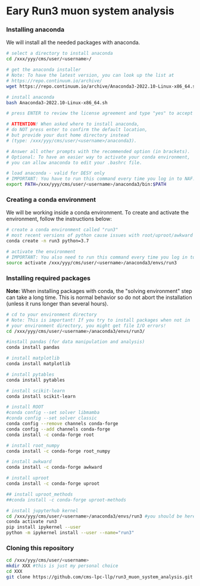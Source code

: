# Eary Run3 muon system analysis

### Installing anaconda

We will install all the needed packages with anaconda.

```bash
# select a directory to install anaconda
cd /xxx/yyy/cms/user/<username>/

# get the anaconda installer
# Note: To have the latest version, you can look up the list at
# https://repo.continuum.io/archive/
wget https://repo.continuum.io/archive/Anaconda3-2022.10-Linux-x86_64.sh

# install anaconda
bash Anaconda3-2022.10-Linux-x86_64.sh

# press ENTER to review the license agreement and type "yes" to accept

# ATTENTION! When asked where to install anaconda,
# do NOT press enter to confirm the default location,
# but provide your dust home directory instead
# (type: /xxx/yyy/cms/user/<username>/anaconda3).

# Answer all other prompts with the recommended option (in brackets).
# Optional: To have an easier way to activate your conda environment,
# you can allow anaconda to edit your .bashrc file.

# load anaconda - valid for DESY only
# IMPORTANT: You have to run this command every time you log in to NAF!
export PATH=/xxx/yyy/cms/user/<username>/anaconda3/bin:$PATH

```


### Creating a conda environment

We will be working inside a conda environment. To create and activate the environment, follow the instructions below:

```bash
# create a conda environment called "run3"
# most recent versions of python cause issues with root/uproot/awkward
conda create -n run3 python=3.7

# activate the environment
# IMPORTANT: You also need to run this command every time you log in to NAF!
source activate /xxx/yyy/cms/user/<username>/anaconda3/envs/run3
```

### Installing required packages

**Note:** When installing packages with conda, the "solving environment" step can take a long time. This is normal behavior so do not abort the installation (unless it runs longer than several hours).

```bash
# cd to your environment directory
# Note: This is important! If you try to install packages when not in
# your environment directory, you might get file I/O errors!
cd /xxx/yyy/cms/user/<username>/anaconda3/envs/run3/

#install pandas (for data manipulation and analysis)
conda install pandas

# install matplotlib
conda install matplotlib

# install pytables
conda install pytables

# install scikit-learn
conda install scikit-learn

# install ROOT
#conda config --set solver libmamba
#conda config --set solver classic
conda config --remove channels conda-forge
conda config --add channels conda-forge
conda install -c conda-forge root

# install root_numpy
conda install -c conda-forge root_numpy

# install awkward
conda install -c conda-forge awkward

# install uproot
conda install -c conda-forge uproot

## install uproot_methods
##conda install -c conda-forge uproot-methods

# install jupyterhub kernel
cd /xxx/yyy/cms/user/<username>/anaconda3/envs/run3 #you should be here already, better to be sure
conda activate run3
pip install ipykernel --user
python -m ipykernel install --user --name="run3"
```

### Cloning this repository

```bash
cd /xxx/yyy/cms/user/<username>
mkdir XXX #this is just my personal choice
cd XXX
git clone https://github.com/cms-lpc-llp/run3_muon_system_analysis.git
```
